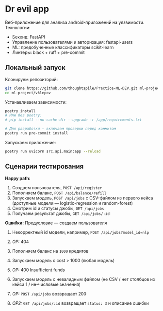 # Dr evil app

Веб-приложение для анализа android-приложений на уязвимости.
Технологии:

- Бекенд: FastAPI
- Управление пользователями и авторизация: fastapi-users
- ML: предобученные классификаторы scikit-learn
- Линтеры: black + ruff + pre-commit

## Локальный запуск

Клонируем репозиторий:

```sh
git clone https://github.com/thoughtspile/Practice-ML-DEV.git ml-project
cd ml-project/vklepov
```

Устанавливаем зависимости:

```sh
poetry install
# Или без poetry:
# pip install --no-cache-dir --upgrade -r /app/requirements.txt

# Для разработки — включаем проверки перед коммитом
poetry run pre-commit install
```

Запускаем приложение:

```sh
poetry run uvicorn src.api.main:app --reload
```

## Сценарии тестирования

__Happy path:__

1. Создаем пользователя, `POST /api/register`
2. Пополняем баланс, `POST /api/balance/refill`
3. Запускаем модель, `POST /api/jobs` с CSV-файлом из первого кейса (доступные модели — logistic-regression и random-forest)
4. Смотрим id и статусы джобы, `GET /api/jobs`
5. Получаем результат джобы, `GET /api/jobs/:id`

__Ошибки:__ Предусловие — создаем пользователя

1. Некорректный id модели, например, `POST /api/jobs?model_id=nlp`
2. _ОР:_ 404

1. Пополняем баланс на `1000` кредитов
2. Запускаем модель с cost > 1000 (любая модель)
3. _ОР:_ 400 Insufficient funds

1. Запускаем модель с невалидным файлом (не CSV / нет столбцов из кейса 1 / не-числовые значения)
2. _ОР:_ `POST /api/jobs` возвращает 200
3. _ОР2:_ `GET /api/jobs/:id` возвращает `status: 3` и описание ошибки
